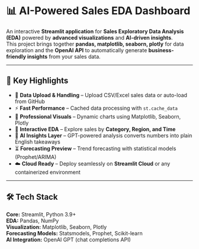 # 📊 AI-Powered Sales EDA Dashboard

An interactive **Streamlit application** for **Sales Exploratory Data Analysis (EDA)** powered by **advanced visualizations** and **AI-driven insights**.  
This project brings together **pandas, matplotlib, seaborn, plotly** for data exploration and the **OpenAI API** to automatically generate **business-friendly insights** from your sales data.

---

## 🌟 Key Highlights
- 📂 **Data Upload & Handling** – Upload CSV/Excel sales data or auto-load from GitHub  
- ⚡ **Fast Performance** – Cached data processing with `st.cache_data`  
- 🎨 **Professional Visuals** – Dynamic charts using Matplotlib, Seaborn, Plotly  
- 🔎 **Interactive EDA** – Explore sales by **Category, Region, and Time**  
- 🤖 **AI Insights Layer** – GPT-powered analysis converts numbers into plain English takeaways  
- ⏳ **Forecasting Preview** – Trend forecasting with statistical models (Prophet/ARIMA)  
- ☁️ **Cloud Ready** – Deploy seamlessly on **Streamlit Cloud** or any containerized environment  

---

## 🛠️ Tech Stack
**Core:** Streamlit, Python 3.9+  
**EDA:** Pandas, NumPy  
**Visualization:** Matplotlib, Seaborn, Plotly  
**Forecasting Models:** Statsmodels, Prophet, Scikit-learn  
**AI Integration:** OpenAI GPT (chat completions API)  
